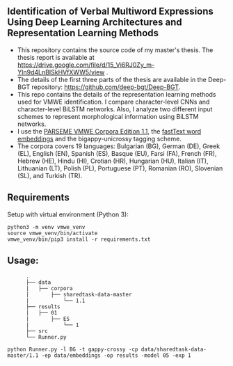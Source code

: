 ## Identification of Verbal Multiword Expressions Using Deep Learning Architectures and Representation Learning Methods

- This repository contains the source code of my master's thesis. The thesis report is available at  https://drive.google.com/file/d/15_Vi6RJ0Zy_m-Yln9d4LnBISkHVfXWW5/view . 
- The details of the first three parts of the thesis are available in the Deep-BGT repository: https://github.com/deep-bgt/Deep-BGT. 
- This repo contains the details of the representation learning methods used for VMWE identification. I compare character-level CNNs and character-level BiLSTM networks. Also, I analyze two different input schemes to represent morphological information using BiLSTM networks.
- I use the [PARSEME VMWE Corpora Edition 1.1](http://multiword.sourceforge.net/PHITE.php?sitesig=CONF&page=CONF_04_LAW-MWE-CxG_2018___lb__COLING__rb__), the [fastText word embeddings](https://github.com/facebookresearch/fastText/blob/master/docs/crawl-vectors.md) and the bigappy-unicrossy tagging scheme.
- The corpora covers 19 languages:
          Bulgarian (BG), German (DE), Greek (EL), English (EN), Spanish (ES), Basque (EU), Farsi (FA), French (FR),
          Hebrew (HE), Hindu (HI), Crotian (HR), Hungarian (HU), Italian (IT), Lithuanian (LT),
           Polish (PL), Portuguese (PT), Romanian (RO), Slovenian (SL), and Turkish (TR).

## Requirements

Setup with virtual environment (Python 3):
```
python3 -m venv vmwe_venv
source vmwe_venv/bin/activate
vmwe_venv/bin/pip3 install -r requirements.txt
```
## Usage:

          .
          ├── data
          |   ├── corpora
          |       ├── sharedtask-data-master
          |           └── 1.1
          ├── results
          |   ├── 01
          |       ├── ES
          |           └── 1
          ├── src
          └── Runner.py
```
python Runner.py -l BG -t gappy-crossy -cp data/sharedtask-data-master/1.1 -ep data/embeddings -op results -model 05 -exp 1
```
